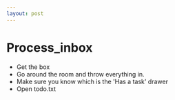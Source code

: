 ```yaml
--- 
layout: post
--- 
```


# Process_inbox
* Get the box 
* Go around the room and throw everything in. 
* Make sure you know which is the 'Has a task' drawer
* Open todo.txt
